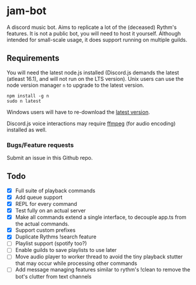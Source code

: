 # jam-bot

A discord music bot. Aims to replicate a lot of the (deceased) Rythm's features. It is not a public bot, you will need to host it yourself. Although intended for small-scale usage, it does support running on multiple guilds.

## Requirements

You will need the latest node.js installed (Discord.js demands the latest (atleast 16.1), and will not run on the LTS version). Unix users can use the node version manager `n` to upgrade to the latest version.

```
npm install -g n
sudo n latest
```
 Windows users will have to re-download the [latest version](https://nodejs.org/en/download/current).

Discord.js voice interactions may require [ffmpeg](https://www.ffmpeg.org/) (for audio encoding) installed as well.


### Bugs/Feature requests
Submit an issue in this Github repo.

## Todo

-   [x] Full suite of playback commands
-   [x] Add queue support
-   [x] REPL for every command
-   [x] Test fully on an actual server
-   [x] Make all commands extend a single interface, to decouple app.ts from the actual commands.
-   [x] Support custom prefixes
-   [x] Duplicate Rythms !search feature
-   [ ] Playlist support (spotify too?)
-   [ ] Enable guilds to save playlists to use later
-   [ ] Move audio player to worker thread to avoid the tiny playback stutter that may occur while processing other commands
-   [ ] Add message managing features similar to rythm's !clean to remove the bot's clutter from text channels